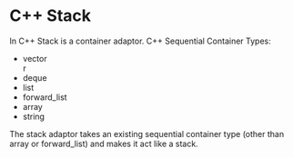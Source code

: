# C++ Stack
In C++ Stack is a container adaptor. C++ Sequential Container Types:
<ul>
  <li>vector</li>&#09;r
  <li>deque</li>
  <li>list</li>
  <li>forward_list</li>
  <li>array</li>
  <li>string</li>
</ul>
The stack adaptor takes an existing sequential container type (other than array or forward_list) and makes it act like a stack.
